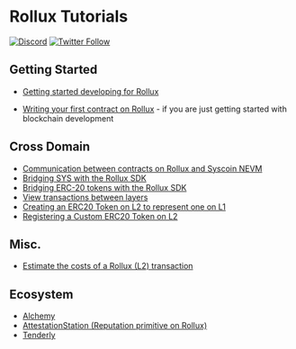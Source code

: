 # Rollux Tutorials

[![Discord](https://img.shields.io/discord/1087373765014454322)](https://discord.gg/rollux)
[![Twitter Follow](https://img.shields.io/twitter/follow/RolluxL2?style=social)](https://twitter.com/RolluxL2)


## Getting Started

* [Getting started developing for Rollux](./getting-started)
<!---* [Optimism + Alchemy](https://docs.alchemy.com/alchemy/introduction/getting-started) -->
* [Writing your first contract on Rollux](./first-contract) - if you are just getting started with blockchain development


## Cross Domain

* [Communication between contracts on Rollux and Syscoin NEVM](https://github.com/ethereum-optimism/optimism-tutorial/tree/main/cross-dom-comm)
* [Bridging SYS with the Rollux SDK](https://github.com/ethereum-optimism/optimism-tutorial/tree/main/cross-dom-bridge-eth)
* [Bridging ERC-20 tokens with the Rollux SDK](https://github.com/ethereum-optimism/optimism-tutorial/tree/main/cross-dom-bridge-erc20)
* [View transactions between layers](https://github.com/ethereum-optimism/optimism-tutorial/tree/main/sdk-view-tx)
* [Creating an ERC20 Token on L2 to represent one on L1](https://github.com/ethereum-optimism/optimism-tutorial/tree/main/standard-bridge-standard-token)
* [Registering a Custom ERC20 Token on L2](https://github.com/ethereum-optimism/optimism-tutorial/tree/main/standard-bridge-custom-token)



## Misc.

* [Estimate the costs of a Rollux (L2) transaction](https://github.com/ethereum-optimism/optimism-tutorial/tree/main/sdk-estimate-gas)


## Ecosystem

- [Alchemy](https://github.com/ethereum-optimism/optimism-tutorial/tree/main/ecosystem/alchemy)
- [AttestationStation (Reputation primitive on Rollux)](https://github.com/ethereum-optimism/optimism-tutorial/tree/main/ecosystem/attestation-station)
- [Tenderly](https://github.com/ethereum-optimism/optimism-tutorial/tree/main/ecosystem/tenderly)
